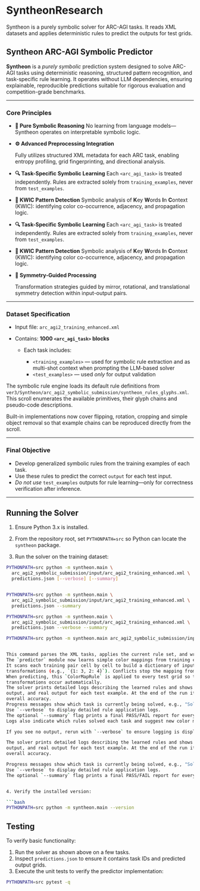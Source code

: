 
# **SyntheonResearch**

Syntheon is a purely symbolic solver for ARC-AGI tasks. It reads XML datasets and
applies deterministic rules to predict the outputs for test grids.

## **Syntheon ARC-AGI Symbolic Predictor**

**Syntheon** is a *purely symbolic* prediction system designed to solve ARC-AGI tasks
using deterministic reasoning, structured pattern recognition, and task-specific rule
learning. It operates without LLM dependencies, ensuring explainable, reproducible
predictions suitable for rigorous evaluation and competition-grade benchmarks.


---

### **Core Principles**

* **🧠 Pure Symbolic Reasoning**
  No learning from language models—Syntheon operates on interpretable symbolic logic.

* **⚙️ Advanced Preprocessing Integration**

  Fully utilizes structured XML metadata for each ARC task, enabling entropy profiling,
  grid fingerprinting, and directional analysis.

* **🔍 Task-Specific Symbolic Learning**
  Each `<arc_agi_task>` is treated independently. Rules are extracted solely from
  `training_examples`, never from `test_examples`.

* **🎨 KWIC Pattern Detection**
  Symbolic analysis of **K**ey **W**ords **I**n **C**ontext (KWIC): identifying
  color co-occurrence, adjacency, and propagation logic.



* **🔍 Task-Specific Symbolic Learning**
  Each `<arc_agi_task>` is treated independently.
   Rules are extracted solely from `training_examples`, never from `test_examples`.

* **🎨 KWIC Pattern Detection**
  Symbolic analysis of **K**ey **W**ords **I**n **C**ontext (KWIC): identifying color co-occurrence, adjacency,
   and propagation logic.


* **🔁 Symmetry-Guided Processing**

  Transformation strategies guided by mirror, rotational, and translational symmetry
  detection within input-output pairs.


---

### **Dataset Specification**

* Input file: `arc_agi2_training_enhanced.xml`
* Contains: **1000 `<arc_agi_task>` blocks**

  * Each task includes:

    * `<training_examples>` — used for symbolic rule extraction and as multi-shot
      context when prompting the LLM-based solver
    * `<test_examples>` — used *only* for output validation

The symbolic rule engine loads its default rule definitions from
`ver3/Syntheon/arc_agi2_symbolic_submission/syntheon_rules_glyphs.xml`.
This scroll enumerates the available primitives, their glyph chains and
pseudo-code descriptions.

Built-in implementations now cover flipping, rotation, cropping and
simple object removal so that example chains can be reproduced directly
from the scroll.


---

### **Final Objective**

* Develop generalized symbolic rules from the training examples of each task.
* Use these rules to predict the correct `output` for each test input.
* *Do not use* `test_examples` outputs for rule learning—only for correctness verification after inference.

---


## Running the Solver

1. Ensure Python 3.x is installed.

2. From the repository root, set `PYTHONPATH=src` so Python can locate the `syntheon` package.
3. Run the solver on the training dataset:

```bash
PYTHONPATH=src python -m syntheon.main \
  arc_agi2_symbolic_submission/input/arc_agi2_training_enhanced.xml \
  predictions.json [--verbose] [--summary]


PYTHONPATH=src python -m syntheon.main \
  arc_agi2_symbolic_submission/input/arc_agi2_training_enhanced.xml \
  predictions.json --summary

PYTHONPATH=src python -m syntheon.main \
  arc_agi2_symbolic_submission/input/arc_agi2_training_enhanced.xml \
  predictions.json --verbose --summary

PYTHONPATH=src python -m syntheon.main arc_agi2_symbolic_submission/input/arc_agi2_training_enhanced.xml predictions_log.json --summary


This command parses the XML tasks, applies the current rule set, and writes predictions to `predictions.json`.
The `predictor` module now learns simple color mappings from training examples and applies them to the tests.
It scans each training pair cell by cell to build a dictionary of input–output color
transformations (e.g., `{1: 3, 2: 4}`). Conflicts stop the mapping from being used.
When predicting, this `ColorMapRule` is applied to every test grid so the same
transformations occur automatically.
The solver prints detailed logs describing the learned rules and shows the input grid, intermediate steps, predicted
output, and real output for each test example. At the end of the run it reports how many tasks were solved and the
overall accuracy.
Progress messages show which task is currently being solved, e.g., "Solving task 3/100 (task_id)".
Use `--verbose` to display detailed rule application logs.
The optional `--summary` flag prints a final PASS/FAIL report for every task.
Logs also indicate which rules solved each task and suggest new color mappings when predictions fail.

If you see no output, rerun with `--verbose` to ensure logging is displayed.

The solver prints detailed logs describing the learned rules and shows the input grid, intermediate steps, predicted
output, and real output for each test example. At the end of the run it reports how many tasks were solved and the
overall accuracy.

Progress messages show which task is currently being solved, e.g., "Solving task 3/100 (task_id)".
Use `--verbose` to display detailed rule application logs.
The optional `--summary` flag prints a final PASS/FAIL report for every task.


4. Verify the installed version:

```bash
PYTHONPATH=src python -m syntheon.main --version
```

## Testing

To verify basic functionality:

1. Run the solver as shown above on a few tasks.
2. Inspect `predictions.json` to ensure it contains task IDs and predicted output grids.
3. Execute the unit tests to verify the predictor implementation:

```bash
PYTHONPATH=src pytest -q
```

